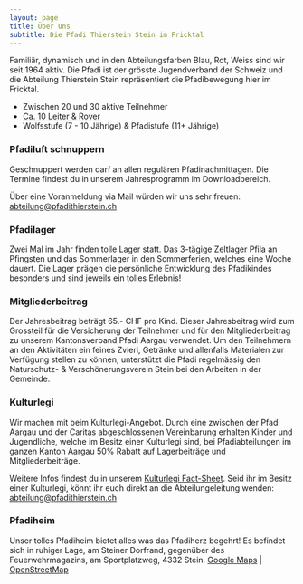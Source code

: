 ```yaml
---
layout: page
title: Über Uns
subtitle: Die Pfadi Thierstein Stein im Fricktal
---
```


Familiär, dynamisch und in den Abteilungsfarben Blau, Rot, Weiss sind wir seit 1964 aktiv. Die Pfadi ist der grösste Jugendverband der Schweiz und die Abteilung Thierstein Stein repräsentiert die Pfadibewegung hier im Fricktal.

- Zwischen 20 und 30 aktive Teilnehmer
- [Ca. 10 Leiter & Rover](/team)
- Wolfsstufe (7 - 10 Jährige) & Pfadistufe (11+ Jährige)


### Pfadiluft schnuppern
Geschnuppert werden darf an allen regulären Pfadinachmittagen. Die Termine findest du in unserem Jahresprogramm im Downloadbereich.

Über eine Voranmeldung via Mail würden wir uns sehr freuen:
[abteilung@pfadithierstein.ch](mailto:abteilung@pfadithierstein.ch)


### Pfadilager
Zwei Mal im Jahr finden tolle Lager statt. Das 3-tägige Zeltlager Pfila an Pfingsten und das Sommerlager in den Sommerferien, welches eine Woche dauert. Die Lager prägen die persönliche Entwicklung des Pfadikindes besonders und sind jeweils ein tolles Erlebnis!


### Mitgliederbeitrag
Der Jahresbeitrag beträgt 65.- CHF pro Kind. Dieser Jahresbeitrag wird zum Grossteil für die Versicherung der Teilnehmer und für den Mitgliederbeitrag zu unserem Kantonsverband Pfadi Aargau verwendet.
Um den Teilnehmern an den Aktivitäten ein feines Zvieri, Getränke und allenfalls Materialen zur Verfügung stellen zu können, unterstützt die Pfadi regelmässig den Naturschutz- & Verschönerungsverein Stein bei den Arbeiten in der Gemeinde.

### Kulturlegi
Wir machen mit beim Kulturlegi-Angebot.
Durch eine zwischen der Pfadi Aargau und der Caritas abgeschlossenen Vereinbarung erhalten Kinder und Jugendliche, welche im Besitz einer Kulturlegi sind, bei Pfadiabteilungen im ganzen Kanton Aargau 50% Rabatt auf Lagerbeiträge und Mitgliederbeiträge.

Weitere Infos findest du in unserem [Kulturlegi Fact-Sheet](/assets/downloads/Pfadi_Kulturlegi.pdf).
Seid ihr im Besitz einer Kulturlegi, könnt ihr euch direkt an die Abteilungeleitung wenden: [abteilung@pfadithierstein.ch](mailto:abteilung@pfadithierstein.ch)

### Pfadiheim
Unser tolles Pfadiheim bietet alles was das Pfadiherz begehrt! Es befindet sich in ruhiger Lage, am Steiner Dorfrand, gegenüber des Feuerwehrmagazins, am Sportplatzweg, 4332 Stein. [Google Maps](https://maps.app.goo.gl/fRyNXKjTyYf8EQ949) | [OpenStreetMap](https://www.openstreetmap.org/way/169547719)
